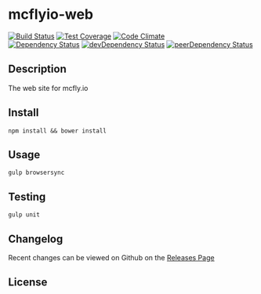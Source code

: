 # mcflyio-web 

[![Build Status](https://travis-ci.org/mcfly-io/mcflyio-web.svg?branch=master)](https://travis-ci.org/mcfly-io/mcflyio-web) [![Test Coverage](https://codeclimate.com/github/mcfly-io/mcflyio-web/badges/coverage.svg)](https://codeclimate.com/github/mcfly-io/mcflyio-web) [![Code Climate](https://codeclimate.com/github/mcfly-io/mcflyio-web/badges/gpa.svg)](https://codeclimate.com/github/mcfly-io/mcflyio-web)   
[![Dependency Status](https://david-dm.org/mcfly-io/mcflyio-web.svg)](https://david-dm.org/mcfly-io/mcflyio-web) [![devDependency Status](https://david-dm.org/mcfly-io/mcflyio-web/dev-status.svg)](https://david-dm.org/mcfly-io/mcflyio-web#info=devDependencies) [![peerDependency Status](https://david-dm.org/mcfly-io/mcflyio-web/peer-status.svg)](https://david-dm.org/mcfly-io/mcflyio-web#info=peerDependencies)    

## Description
The web site for mcfly.io

## Install
```
npm install && bower install
```

## Usage
```
gulp browsersync
```

## Testing
```
gulp unit
```

## Changelog

Recent changes can be viewed on Github on the [Releases Page](https://github.com/mcfly-io/mcflyio-web/releases)

## License


